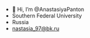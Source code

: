 - 👋 Hi, I’m @AnastasiyaPanton
- Southern Federal University
- Russia
- nastasia_97@bk.ru
<!---
AnastasiyaPanton/AnastasiyaPanton is a ✨ special ✨ repository because its `README.md` (this file) appears on your GitHub profile.
You can click the Preview link to take a look at your changes.
--->
